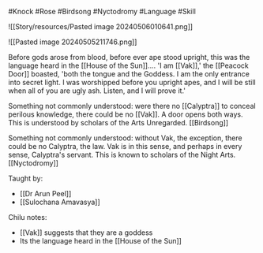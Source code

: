 #Knock #Rose #Birdsong #Nyctodromy #Language #Skill 

![[Story/resources/Pasted image 20240506010641.png]]

![[Pasted image 20240505211746.png]]

Before gods arose from blood, before ever ape stood upright, this was the language heard in the [[House of the Sun]].... 'I am [[Vak]],' the [[Peacock Door]] boasted, 'both the tongue and the Goddess. I am the only entrance into secret light. I was worshipped before you upright apes, and I will be still when all of you are ugly ash. Listen, and I will prove it.'

Something not commonly understood: were there no [[Calyptra]] to conceal perilous knowledge, there could be no [[Vak]]. A door opens both ways. This is understood by scholars of the Arts Unregarded. [[Birdsong]]

Something not commonly understood: without Vak, the exception, there could be no Calyptra, the law. Vak is in this sense, and perhaps in every sense, Calyptra's servant. This is known to scholars of the Night Arts. [[Nyctodromy]]

Taught by:
- [[Dr Arun Peel]]
- [[Sulochana Amavasya]]

Chilu notes:
-  [[Vak]] suggests that they are a goddess
- Its the language heard in the [[House of the Sun]]